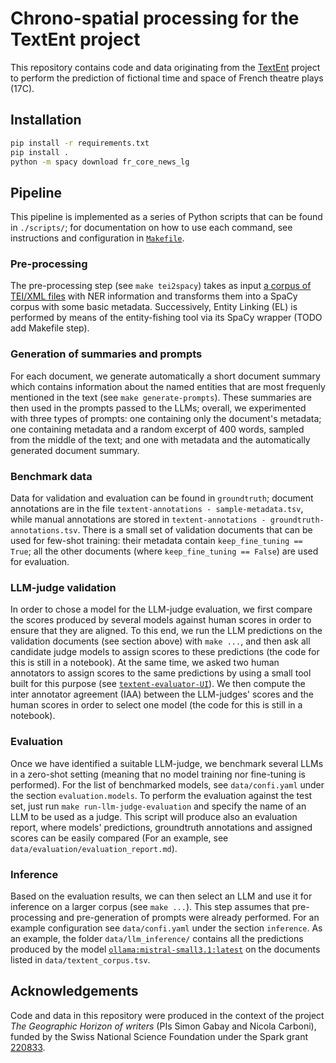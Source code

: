 # Chrono-spatial processing for the TextEnt project

This repository contains code and data originating from the [TextEnt](https://www.unige.ch/lettres/humanites-numeriques/recherche/projets/projets-de-la-chaire/textent) project to perform the prediction of fictional time and space of French theatre plays (17C).

## Installation

```bash
pip install -r requirements.txt
pip install .
python -m spacy download fr_core_news_lg
```

## Pipeline

This pipeline is implemented as a series of Python scripts that can be found in `./scripts/`; for documentation on how to use each command, see instructions and configuration in [`Makefile`](./Makefile).

### Pre-processing

The pre-processing step (see `make tei2spacy`) takes as input [a corpus of TEI/XML files](https://github.com/TextEnt/TheatreLFSV2) with NER information and transforms them into a SpaCy corpus with some basic metadata. Successively, Entity Linking (EL) is performed by means of the entity-fishing tool via its SpaCy wrapper (TODO add Makefile step).  

### Generation of summaries and prompts

For each document, we generate automatically a short document summary which contains information about the named entities that are most frequenly mentioned in the text (see `make generate-prompts`). These summaries are then used in the prompts passed to the LLMs; overall, we experimented with three types of prompts: one containing only the document's metadata; one containing metadata and a random excerpt of 400 words, sampled from the middle of the text; and one with metadata and the automatically generated document summary.

### Benchmark data

Data for validation and evaluation can be found in `groundtruth`; document annotations are in the file `textent-annotations - sample-metadata.tsv`, while manual annotations are stored in `textent-annotations - groundtruth-annotations.tsv`. There is a small set of validation documents that can be used for few-shot training: their metadata contain `keep_fine_tuning == True`; all the other documents (where `keep_fine_tuning == False`) are used for evaluation.

### LLM-judge validation

In order to chose a model for the LLM-judge evaluation, we first compare the scores produced by several models against human scores in order to ensure that they are aligned. To this end, we run the LLM predictions on the validation documents (see section above) with `make ...`, and then ask all candidate judge models to assign scores to these predictions (the code for this is still in a notebook). At the same time, we asked two human annotators to assign scores to the same predictions by using a small tool built for this purpose (see [`textent-evaluator-UI`](https://github.com/TextEnt/textent-evaluator-UI)). We then compute the inter annotator agreement (IAA) between the LLM-judges' scores and the human scores in order to select one model (the code for this is still in a notebook).

### Evaluation

Once we have identified a suitable LLM-judge, we benchmark several LLMs in a zero-shot setting (meaning that no model training nor fine-tuning is performed). For the list of benchmarked models, see `data/confi.yaml` under the section `evaluation.models`. To perform the evaluation against the test set, just run `make run-llm-judge-evaluation` and specify the name of an LLM to be used as a judge. This script will produce also an evaluation report, where models' predictions, groundtruth annotations and assigned scores can be easily compared (For an example, see `data/evaluation/evaluation_report.md`). 

### Inference

Based on the evaluation results, we can then select an LLM and use it for inference on a larger corpus (see `make ...`). This step assumes that pre-processing and pre-generation of prompts were already performed. For an example configuration see `data/confi.yaml` under the section `inference`. As an example, the folder `data/llm_inference/` contains all the predictions produced by the model [`ollama:mistral-small3.1:latest`](https://ollama.com/library/mistral-small3.1) on the documents listed in `data/textent_corpus.tsv`.

## Acknowledgements
Code and data in this repository were produced in the context of the project _The Geographic Horizon of writers_ (PIs Simon Gabay and Nicola Carboni), funded by the Swiss National Science Foundation under the Spark grant [220833](https://data.snf.ch/grants/grant/220833).
